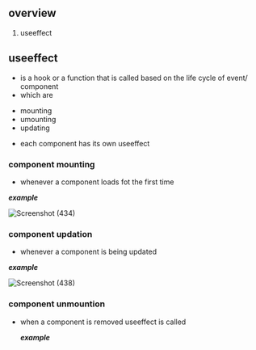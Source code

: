## overview
1. useeffect

## useeffect

- is a hook or a function that is called based on the life cycle of event/ component
- which are 
* mounting 
* umounting 
* updating

- each component has its own useeffect

### component mounting

- whenever a component loads fot the first time

***example***

![Screenshot (434)](https://github.com/ssammueel/ReactClass/assets/124765323/ab00f557-fcd0-4906-8169-3446c904f6c6)

### component updation

- whenever a component is being updated

***example***

![Screenshot (438)](https://github.com/ssammueel/ReactClass/assets/124765323/0cd0ec87-a317-4074-9e65-ba7f2f661de0)

### component unmountion

- when a component is removed useeffect is called

  ***example***

  
